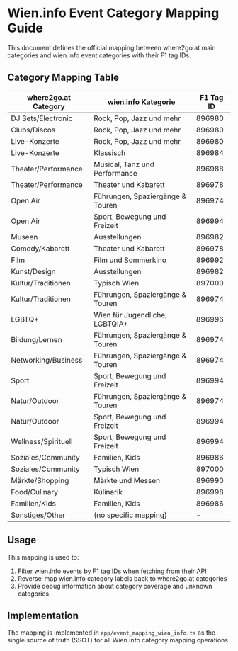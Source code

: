# Wien.info Event Category Mapping Guide

This document defines the official mapping between where2go.at main categories and wien.info event categories with their F1 tag IDs.

## Category Mapping Table

| where2go.at Category | wien.info Kategorie | F1 Tag ID |
|---------------------|---------------------|-----------|
| DJ Sets/Electronic | Rock, Pop, Jazz und mehr | 896980 |
| Clubs/Discos | Rock, Pop, Jazz und mehr | 896980 |
| Live-Konzerte | Rock, Pop, Jazz und mehr | 896980 |
| Live-Konzerte | Klassisch | 896984 |
| Theater/Performance | Musical, Tanz und Performance | 896988 |
| Theater/Performance | Theater und Kabarett | 896978 |
| Open Air | Führungen, Spaziergänge & Touren | 896974 |
| Open Air | Sport, Bewegung und Freizeit | 896994 |
| Museen | Ausstellungen | 896982 |
| Comedy/Kabarett | Theater und Kabarett | 896978 |
| Film | Film und Sommerkino | 896992 |
| Kunst/Design | Ausstellungen | 896982 |
| Kultur/Traditionen | Typisch Wien | 897000 |
| Kultur/Traditionen | Führungen, Spaziergänge & Touren | 896974 |
| LGBTQ+ | Wien für Jugendliche, LGBTQIA+ | 896996 |
| Bildung/Lernen | Führungen, Spaziergänge & Touren | 896974 |
| Networking/Business | Führungen, Spaziergänge & Touren | 896974 |
| Sport | Sport, Bewegung und Freizeit | 896994 |
| Natur/Outdoor | Führungen, Spaziergänge & Touren | 896974 |
| Natur/Outdoor | Sport, Bewegung und Freizeit | 896994 |
| Wellness/Spirituell | Sport, Bewegung und Freizeit | 896994 |
| Soziales/Community | Familien, Kids | 896986 |
| Soziales/Community | Typisch Wien | 897000 |
| Märkte/Shopping | Märkte und Messen | 896990 |
| Food/Culinary | Kulinarik | 896998 |
| Familien/Kids | Familien, Kids | 896986 |
| Sonstiges/Other | (no specific mapping) | - |

## Usage

This mapping is used to:
1. Filter wien.info events by F1 tag IDs when fetching from their API
2. Reverse-map wien.info category labels back to where2go.at categories
3. Provide debug information about category coverage and unknown categories

## Implementation

The mapping is implemented in `app/event_mapping_wien_info.ts` as the single source of truth (SSOT) for all Wien.info category mapping operations.
